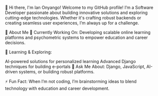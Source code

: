 👋 Hi there, I'm Ian Onyango!
Welcome to my GitHub profile! I’m a Software Developer passionate about building innovative solutions and exploring cutting-edge technologies. Whether it's crafting robust backends or creating seamless user experiences, I’m always up for a challenge.

🚀 About Me
🔭 Currently Working On:
Developing scalable online learning platforms and psychometric systems to empower education and career decisions.

🌱 Learning & Exploring:

AI-powered solutions for personalized learning
Advanced Django techniques for building e-portals
💬 Ask Me About:
Django, JavaScript, AI-driven systems, or building robust platforms.

⚡ Fun Fact:
When I’m not coding, I’m brainstorming ideas to blend technology with education and career development.
